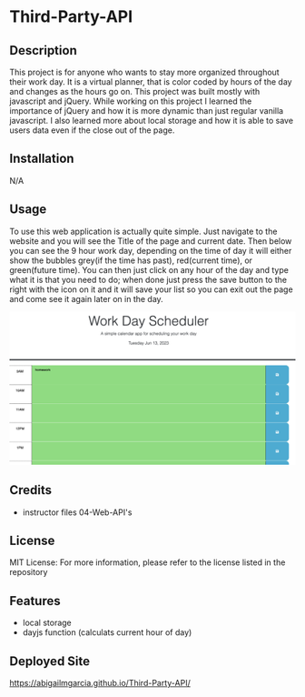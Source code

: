 # Third-Party-API

## Description

This project is for anyone who wants to stay more organized throughout their work day. It is a virtual planner, that is color coded by hours of the day and changes as the hours go on. This project was built mostly with javascript and jQuery. While working on this project I learned the importance of jQuery and how it is more dynamic than just regular vanilla javascript. I also learned more about local storage and how it is able to save users data even if the close out of the page. 


## Installation

N/A

## Usage

To use this web application is actually quite simple. Just navigate to the website and you will see the Title of the page and current date. Then below you can see the 9 hour work day, depending on the time of day it will either show the bubbles grey(if the time has past), red(current time), or green(future time). You can then just click on any hour of the day and type what it is that you need to do; when done just press the save button to the right with the icon on it and it will save your list so you can exit out the page and come see it again later on in the day. 

![alt text](assets/images/Screenshot%202023-06-13%20at%201.48.49%20AM.png)

## Credits

- instructor files 04-Web-API's

## License

MIT License: For more information, please refer to the license listed in the repository

## Features

- local storage
- dayjs function (calculats current hour of day)

## Deployed Site

https://abigailmgarcia.github.io/Third-Party-API/

